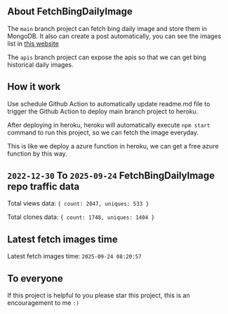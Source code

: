 ## About FetchBingDailyImage

The `main` branch project can fetch bing daily image and store them in MongoDB.
It also can create a post automatically, you can see the images list in [this website](https://oursalbum.netlify.app)

The `apis` branch project can expose the apis so that we can get bing historical daily images.

## How it work

Use schedule Github Action to automatically update readme.md file to trigger the Github Action to deploy main branch project to heroku.

After deploying in heroku, heroku will automatically execute `npm start` command to run this project, so we can fetch the image everyday.

This is like we deploy a azure function in heroku, we can get a free azure function by this way.

## `2022-12-30` To `2025-09-24` FetchBingDailyImage repo traffic data

Total views data: `{ count: 2047, uniques: 533 }`

Total clones data: `{ count: 1748, uniques: 1404 }`

## Latest fetch images time

Latest fetch images time: `2025-09-24 08:20:57`

## To everyone

If this project is helpful to you please star this project, this is an encouragement to me `:)`




